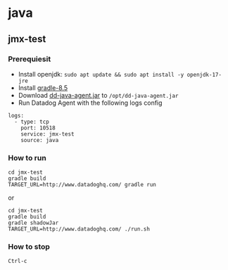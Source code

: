 # java
## jmx-test
### Prerequiesit
* Install openjdk: `sudo apt update && sudo apt install -y openjdk-17-jre`
* Install [gradle-8.5](https://gradle.org/)
* Download [dd-java-agent.jar](https://repo1.maven.org/maven2/com/datadoghq/dd-java-agent/) to `/opt/dd-java-agent.jar`
* Run Datadog Agent with the following logs config
```
logs:
  - type: tcp
    port: 10518
    service: jmx-test
    source: java
```

### How to run
```
cd jmx-test
gradle build
TARGET_URL=http://www.datadoghq.com/ gradle run
```
or
```
cd jmx-test
gradle build
gradle shadowJar
TARGET_URL=http://www.datadoghq.com/ ./run.sh
```
### How to stop
```
Ctrl-c
```
